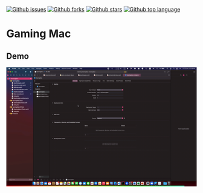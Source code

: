 [![Github issues](https://img.shields.io/github/issues/p-x9/GamingMac)](https://github.com/p-x9/GamingMac/issues)
[![Github forks](https://img.shields.io/github/forks/p-x9/GamingMac)](https://github.com/p-x9/GamingMac/network/members)
[![Github stars](https://img.shields.io/github/stars/p-x9/GamingMac)](https://github.com/p-x9/GamingMac/stargazers)
[![Github top language](https://img.shields.io/github/languages/top/p-x9/GamingMac)](https://github.com/p-x9/GamingMac/)

#  Gaming Mac

## Demo

![Demo](src/demo.gif)
